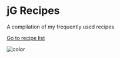 <h1 id="cover-heading">
  jG Recipes  <!-- TODO: Update title -->
</h1>
<!--
[![GitHub tags](https://img.shields.io/github/tag/MichaelCurrin/docsify-js-template.svg)](https://GitHub.com/MichaelCurrin/docsify-js-template/tags/)  TODO: Update username and repo name -->

A compilation of my frequently used recipes <!-- TODO: Replace with your description -->


<!-- TODO: Update to match your project's benefits/features. Git emojis work great here. 

- :hourglass_flowing_sand: Quickly set up an elegant, responsive site
- :open_file_folder: Use your markdown docs as content
- :sparkles: No compilation step and no templating syntax to learn
- :nut_and_bolt: Built on [DocsifyJS](https://docsify.js.org/)
- :pushpin: The library loads in the browser - no local dependencies
- :cloud: Serve locally and on GitHub Pages or Netlify
-->

[Go to recipe list](#docsifyjs-template) 

<!-- TODO: Set your background color or image. -->
![color](#b3d9f8)
